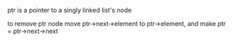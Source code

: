 ptr is a pointer to a singly linked list's node

to remove ptr node
move ptr->next->element to ptr->element, and make ptr = ptr->next->next